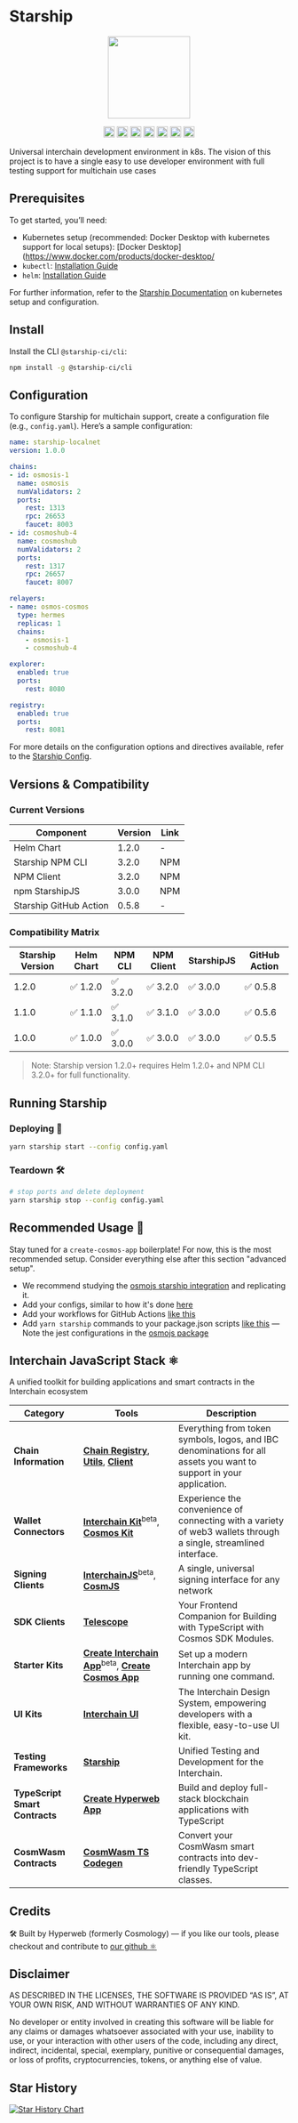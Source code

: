 # Starship

<p align="center" width="100%">
    <img height="148" src="https://user-images.githubusercontent.com/10805402/242348990-c141d6cd-e1c9-413f-af68-283de029c3a4.png" />
</p>

<p align="center" width="100%">
   <a href="https://github.com/hyperweb-io/starship/blob/main/LICENSE"><img height="20" src="https://img.shields.io/badge/license-MIT-blue.svg"></a>
   <a href="https://github.com/hyperweb-io/starship/releases/latest"><img height="20" src="https://github.com/hyperweb-io/starship/actions/workflows/release.yaml/badge.svg"></a>
   <a href="https://github.com/hyperweb-io/starship/actions/workflows/build.yaml"><img height="20" src="https://github.com/hyperweb-io/starship/actions/workflows/build.yaml/badge.svg"></a>
   <a href="https://github.com/hyperweb-io/starship/actions/workflows/pr-tests.yaml"><img height="20" src="https://github.com/hyperweb-io/starship/actions/workflows/pr-tests.yaml/badge.svg"></a>
   <a href="https://github.com/hyperweb-io/starship/actions/workflows/docs.yaml"><img height="20" src="https://github.com/hyperweb-io/starship/actions/workflows/docs.yaml/badge.svg"></a>
   <a href="https://github.com/hyperweb-io/starship/actions/workflows/starship-docker.yaml"><img height="20" src="https://github.com/hyperweb-io/starship/actions/workflows/starship-docker.yaml/badge.svg"></a>
   <a href="https://github.com/hyperweb-io/starship/actions/workflows/run-client-tests.yml"><img height="20" src="https://github.com/hyperweb-io/starship/actions/workflows/run-client-tests.yml/badge.svg" /></a>
</p>

Universal interchain development environment in k8s. The vision of this project
is to have a single easy to use developer environment with full testing support
for multichain use cases

## Prerequisites
To get started, you’ll need:

* Kubernetes setup (recommended: Docker Desktop with kubernetes support for local setups): [Docker Desktop](https://www.docker.com/products/docker-desktop/
* `kubectl`: [Installation Guide](https://kubernetes.io/docs/tasks/tools/)
* `helm`: [Installation Guide](https://helm.sh/docs/intro/install/)

For further information, refer to the [Starship Documentation](https://docs.cosmology.zone/starship/get-started/step-2) on kubernetes setup and configuration.

## Install

Install the CLI `@starship-ci/cli`:

```sh
npm install -g @starship-ci/cli
```

## Configuration
To configure Starship for multichain support, create a configuration file (e.g., `config.yaml`).
Here’s a sample configuration:

```yaml
name: starship-localnet
version: 1.0.0

chains:
- id: osmosis-1
  name: osmosis
  numValidators: 2
  ports:
    rest: 1313
    rpc: 26653
    faucet: 8003
- id: cosmoshub-4
  name: cosmoshub
  numValidators: 2
  ports:
    rest: 1317
    rpc: 26657
    faucet: 8007

relayers:
- name: osmos-cosmos
  type: hermes
  replicas: 1
  chains:
    - osmosis-1
    - cosmoshub-4

explorer:
  enabled: true
  ports:
    rest: 8080

registry:
  enabled: true
  ports:
    rest: 8081
```

For more details on the configuration options and directives available, refer to the [Starship Config](https://docs.cosmology.zone/starship/config).

## Versions & Compatibility

### Current Versions
| Component	       | Version | Link |
|------------------|---------| --- |
| Helm Chart       | 	1.2.0  |	- |
| Starship NPM CLI | 	3.2.0  | NPM |
| NPM Client       | 3.2.0 | NPM |
| npm StarshipJS | 	3.0.0 | 	NPM |
| Starship GitHub Action |	0.5.8 |	- |

### Compatibility Matrix
| Starship Version | 	Helm Chart         | 	NPM CLI    | 	NPM Client | 	StarshipJS | 	GitHub Action |
|------------------|---------------------|-------------|-------------|-------------|----------------|
| 1.2.0 | 	✅ 1.2.0 | 	✅ 3.2.0 | 	✅ 3.2.0    | 	✅ 3.0.0    | 	✅ 0.5.8       |
| 1.1.0 |	✅ 1.1.0 |	✅ 3.1.0 | 	✅ 3.1.0    | 	✅ 3.0.0    | 	✅ 0.5.6       |
| 1.0.0 |	✅ 1.0.0 |	✅ 3.0.0 | 	✅ 3.0.0    | 	✅ 3.0.0    | 	✅ 0.5.5       | 

> Note: Starship version 1.2.0+ requires Helm 1.2.0+ and NPM CLI 3.2.0+ for full functionality.

## Running Starship

### Deploying 🚀

```sh
yarn starship start --config config.yaml
```

### Teardown 🛠️

```sh
# stop ports and delete deployment
yarn starship stop --config config.yaml
```

## Recommended Usage 📘

Stay tuned for a `create-cosmos-app` boilerplate! For now, this is the most recommended setup. Consider everything else after this section "advanced setup".

- We recommend studying the [osmojs starship integration](https://github.com/osmosis-labs/osmojs/tree/main/packages/osmojs/starship) and replicating it.
- Add your configs, similar to how it's done [here](https://github.com/osmosis-labs/osmojs/tree/main/packages/osmojs/starship/configs)
- Add your workflows for GitHub Actions [like this](https://github.com/osmosis-labs/osmojs/blob/main/.github/workflows/e2e-tests.yaml)
- Add `yarn starship` commands to your package.json scripts [like this](https://github.com/osmosis-labs/osmojs/blob/c456184666eda55cd6fee5cd09ba6c05c898d55c/packages/osmojs/package.json#L31-L34)
— Note the jest configurations in the [osmojs package](https://github.com/osmosis-labs/osmojs/tree/main/packages/osmojs)

## Interchain JavaScript Stack ⚛️

A unified toolkit for building applications and smart contracts in the Interchain ecosystem

| Category              | Tools                                                                                                                  | Description                                                                                           |
|----------------------|------------------------------------------------------------------------------------------------------------------------|-------------------------------------------------------------------------------------------------------|
| **Chain Information**   | [**Chain Registry**](https://github.com/hyperweb-io/chain-registry), [**Utils**](https://www.npmjs.com/package/@chain-registry/utils), [**Client**](https://www.npmjs.com/package/@chain-registry/client) | Everything from token symbols, logos, and IBC denominations for all assets you want to support in your application. |
| **Wallet Connectors**| [**Interchain Kit**](https://github.com/hyperweb-io/interchain-kit)<sup>beta</sup>, [**Cosmos Kit**](https://github.com/hyperweb-io/cosmos-kit) | Experience the convenience of connecting with a variety of web3 wallets through a single, streamlined interface. |
| **Signing Clients**          | [**InterchainJS**](https://github.com/hyperweb-io/interchainjs)<sup>beta</sup>, [**CosmJS**](https://github.com/cosmos/cosmjs) | A single, universal signing interface for any network |
| **SDK Clients**              | [**Telescope**](https://github.com/hyperweb-io/telescope)                                                          | Your Frontend Companion for Building with TypeScript with Cosmos SDK Modules. |
| **Starter Kits**     | [**Create Interchain App**](https://github.com/hyperweb-io/create-interchain-app)<sup>beta</sup>, [**Create Cosmos App**](https://github.com/hyperweb-io/create-cosmos-app) | Set up a modern Interchain app by running one command. |
| **UI Kits**          | [**Interchain UI**](https://github.com/hyperweb-io/interchain-ui)                                                   | The Interchain Design System, empowering developers with a flexible, easy-to-use UI kit. |
| **Testing Frameworks**          | [**Starship**](https://github.com/hyperweb-io/starship)                                                             | Unified Testing and Development for the Interchain. |
| **TypeScript Smart Contracts** | [**Create Hyperweb App**](https://github.com/hyperweb-io/create-hyperweb-app)                              | Build and deploy full-stack blockchain applications with TypeScript |
| **CosmWasm Contracts** | [**CosmWasm TS Codegen**](https://github.com/CosmWasm/ts-codegen)                                                   | Convert your CosmWasm smart contracts into dev-friendly TypeScript classes. |

## Credits

🛠 Built by Hyperweb (formerly Cosmology) — if you like our tools, please checkout and contribute to [our github ⚛️](https://github.com/hyperweb-io)

## Disclaimer

AS DESCRIBED IN THE LICENSES, THE SOFTWARE IS PROVIDED “AS IS”, AT YOUR OWN RISK, AND WITHOUT WARRANTIES OF ANY KIND.

No developer or entity involved in creating this software will be liable for any claims or damages whatsoever associated with your use, inability to use, or your interaction with other users of the code, including any direct, indirect, incidental, special, exemplary, punitive or consequential damages, or loss of profits, cryptocurrencies, tokens, or anything else of value.

## Star History

[![Star History Chart](https://api.star-history.com/svg?repos=hyperweb-io/starship&type=Date)](https://star-history.com/#hyperweb-io/starship&Date)

